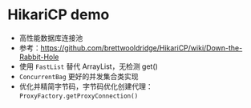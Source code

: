 # HikariCP demo
- 高性能数据库连接池
- 参考：https://github.com/brettwooldridge/HikariCP/wiki/Down-the-Rabbit-Hole
- 使用 `FastList` 替代 ArrayList，无检测 get()
- `ConcurrentBag` 更好的并发集合类实现
- 优化并精简字节码，字节码优化创建代理：`ProxyFactory.getProxyConnection()`